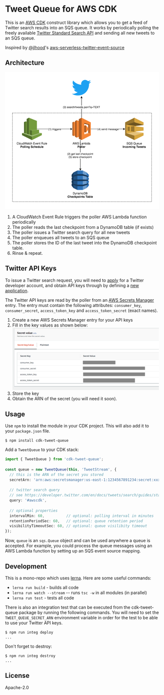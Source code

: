 # Tweet Queue for AWS CDK

This is an [AWS CDK](https://github.com/awslabs/aws-cdk) construct library which
allows you to get a feed of Twitter search results into an SQS queue. It works
by periodically polling the freely available [Twitter Standard Search
API](https://developer.twitter.com/en/docs/tweets/search/api-reference/get-search-tweets.html) and
sending all new tweets to an SQS queue.

Inspired by
[@jlhood](https://github.com/awslabs/aws-serverless-twitter-event-source/commits?author=jlhood)'s
[aws-serverless-twitter-event-source](https://github.com/awslabs/aws-serverless-twitter-event-source)

## Architecture

![](./images/architecture.png)

1. A CloudWatch Event Rule triggers the poller AWS Lambda function periodically
2. The poller reads the last checkpoint from a DynamoDB table (if exists)
3. The poller issues a Twitter search query for all new tweets
4. The poller enqueues all tweets to an SQS queue
5. The poller stores the ID of the last tweet into the DynamoDB checkpoint table.
6. Rinse & repeat.

## Twitter API Keys

To issue a Twitter search request, you will need to
[apply](https://developer.twitter.com/en/apply-for-access.html) for a Twitter
developer account, and obtain API keys through by defining a [new
application](http://twitter.com/oauth_clients/new).

The Twitter API keys are read by the poller from an [AWS Secrets
Manager](https://aws.amazon.com/secrets-manager/) entry. The entry must contain
the following attributes: `consumer_key`, `consumer_secret`, `access_token_key`
and `access_token_secret` (exact names).

1. Create a new AWS Secrets Manager entry for your API keys
2. Fill in the key values as shown below:
    ![](./images/secretsmanager.png)
3. Store the key
4. Obtain the ARN of the secret (you will need it soon).

## Usage

Use `npm` to install the module in your CDK project. This will also add it to
your `package.json` file.

```console
$ npm install cdk-tweet-queue
```

Add a `TweetQueue` to your CDK stack:

```ts
import { TweetQueue } from 'cdk-tweet-queue';

const queue = new TweetQueue(this, 'TweetStream', {
  // this is the ARN of the secret you stored
  secretArn: 'arn:aws:secretsmanager:us-east-1:1234567891234:secret:xxxxxxxxx'

  // twitter search query
  // see https://developer.twitter.com/en/docs/tweets/search/guides/standard-operators
  query: '#awscdk',

  // optional properties
  intervalMin: 60,          // optional: polling interval in minutes
  retentionPeriodSec: 60,   // optional: queue retention period
  visibilityTimeoutSec: 60, // optional: queue visilibity timeout
});
```

Now, `queue` is an `sqs.Queue` object and can be used anywhere a queue is
accepted. For example, you could process the queue messages using an AWS Lambda
function by setting up an SQS event source mapping.

## Development

This is a mono-repo which uses [lerna](https://github.com/lerna/lerna). Here are
some useful commands:

- `lerna run build` - builds all code
- `lerna run watch --stream` -- runs `tsc -w` in all modules (in parallel)
- `lerna run test` - tests all code

There is also an integration test that can be executed from the cdk-tweet-queue
package by running the following commands. You will need to set the
`TWEET_QUEUE_SECRET_ARN` environment variable in order for the test to be able
to use your Twitter API keys.

```console
$ npm run integ deploy
...
```

Don't forget to destroy:

```console
$ npm run integ destroy
...
```

## License

Apache-2.0